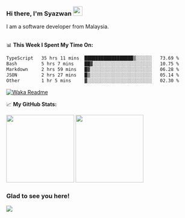 ### Hi there, I'm Syazwan <img src="https://media.giphy.com/media/hvRJCLFzcasrR4ia7z/giphy.gif" width="25px">
I am a software developer from Malaysia.
<br/><br/>

📊 **This Week I Spent My Time On:**
<!--START_SECTION:waka-->

```txt
TypeScript   35 hrs 11 mins  ██████████████████▒░░░░░░   73.69 %
Bash         5 hrs 7 mins    ██▓░░░░░░░░░░░░░░░░░░░░░░   10.75 %
Markdown     2 hrs 59 mins   █▓░░░░░░░░░░░░░░░░░░░░░░░   06.28 %
JSON         2 hrs 27 mins   █▒░░░░░░░░░░░░░░░░░░░░░░░   05.14 %
Other        1 hr 5 mins     ▓░░░░░░░░░░░░░░░░░░░░░░░░   02.30 %
```

<!--END_SECTION:waka-->
[![Waka Readme](https://github.com/syazwanz/syazwanz/actions/workflows/wakatime.yml/badge.svg)](https://github.com/syazwanz/syazwanz/actions/workflows/wakatime.yml)

📈 **My GitHub Stats:**

<p>
  <img height="180em" src="https://github-readme-stats.vercel.app/api?username=syazwanz&show_icons=true&hide_border=false&&count_private=true&include_all_commits=true" />
  <img height="180em" src="https://github-readme-stats.vercel.app/api/top-langs/?username=syazwanz&exclude_repo=KNN-Image-Classification&show_icons=true&hide_border=false&layout=compact&langs_count=8"/>
</p>

### Glad to see you here!
![](https://visitor-badge.glitch.me/badge?page_id=syazwanz.syazwanz)
